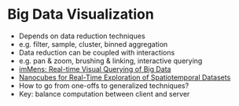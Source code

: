 # Big Data Visualization

 * Depends on data reduction techniques
 * e.g. filter, sample, cluster, binned aggregation
 * Data reduction can be coupled with interactions
 * e.g. pan & zoom, brushing & linking, interactive querying
 * [imMens: Real-time Visual Querying of Big Data](http://vis.stanford.edu/files/2013-imMens-EuroVis.pdf)
 * [Nanocubes for Real-Time Exploration of Spatiotemporal Datasets](http://www.nanocubes.net/assets/pdf/nanocubes_paper_preprint.pdf)
 * How to go from one-offs to generalized techniques?
 * Key: balance computation between client and server

